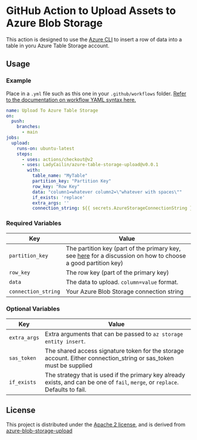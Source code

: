# GitHub Action to Upload Assets to Azure Blob Storage

This action is designed to use the [Azure CLI](https://docs.microsoft.com/en-us/cli/azure/install-azure-cli?view=azure-cli-latest) to insert a row of data into a table in yoru Azure Table Storage account.

## Usage

### Example

Place in a `.yml` file such as this one in your `.github/workflows` folder. [Refer to the documentation on workflow YAML syntax here.](https://help.github.com/en/articles/workflow-syntax-for-github-actions)

```yaml
name: Upload To Azure Table Storage
on:
  push:
    branches:
      - main
jobs:
  upload:
    runs-on: ubuntu-latest
    steps:
      - uses: actions/checkout@v2
      - uses: LadyCailin/azure-table-storage-upload@v0.0.1
        with:
          table_name: "MyTable"
          partition_key: "Partition Key"
          row_key: "Row Key"
          data: "column1=whatever column2=\"whatever with spaces\""
          if_exists: 'replace'
          extra_args: ''
          connection_string: ${{ secrets.AzureStorageConnectionString }}
```

### Required Variables

| Key                 | Value                                                                      |
|---------------------|----------------------------------------------------------------------------|
| `partition_key`     | The partition key (part of the primary key, see [here](https://docs.microsoft.com/en-us/rest/api/storageservices/designing-a-scalable-partitioning-strategy-for-azure-table-storage) for a discussion on how to choose a good partition key) |
| `row_key`           | The row key (part of the primary key)                                      |
| `data`              | The data to upload. `column=value` format.
| `connection_string` | Your Azure Blob Storage connection string                                  |

### Optional Variables

| Key          | Value                                                                                                                                   |
|--------------|-----------------------------------------------------------------------------------------------------------------------------------------|
| `extra_args` | Extra arguments that can be passed to `az storage entity insert`.                                                                       |
| `sas_token`  | The shared access signature token for the storage account. Either connection\_string or sas\_token must be supplied                     |
| `if_exists`  | The strategy that is used if the primary key already exists, and can be one of `fail`, `merge`, or `replace`. Defaults to fail.         |

## License

This project is distributed under the [Apache 2 license](LICENSE), and is derived from [azure-blob-storage-upload](https://github.com/bacongobbler/azure-blob-storage-upload)